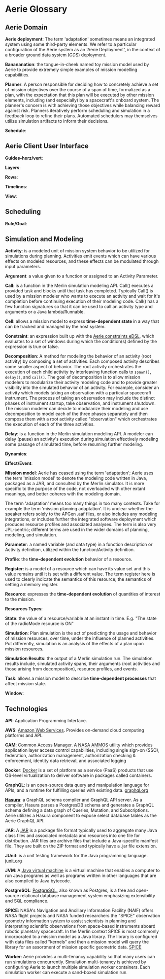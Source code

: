# Aerie Glossary

## Aerie Domain

**Aerie deployment**: The term 'adaptation' sometimes means an integrated system using some third-party elements. We refer to a particular configuration of the Aerie system as an 'Aerie Deployment', in the context of a broader ground data system (GDS) deployment.

**Banananation**: the tongue-in-cheek named toy mission model used by Aerie to provide extremely simple examples of mission modelling capabilities.

**Planner**: A person responsible for deciding how to concretely achieve a set of mission objectives over the course of a span of time, formalized as a plan, with the expectation that this plan will be executed by other mission elements, including (and especially) by a spacecraft's onboard system. The planner's concern is with achieving those objectives while balancing reward against risk. Planners iteratively perform scheduling and simulation in a feedback loop to refine their plans. Automated schedulers may themselves utilize simulation artifacts to inform their decisions.

**Schedule**:

## Aerie Client User Interface

**Guides-horz/vert**:

**Layers**:

**Rows**:

**Timelines**:

**View**:

## Scheduling

**Rule/Goal**:

## Simulation and Modeling

**Activity**: is a modeled unit of mission system behavior to be utilized for simulations during planning. Activities emit events which can have various effects on modeled resources, and these effects can be modulated through input parameters.

**Argument**: a value given to a function or assigned to an Activity Parameter.

**Call**: is a function in the Merlin simulation modeling API. Call() executes a provided task and blocks until that task has completed. Typically Call() is used by a mission modeler who wants to execute an activity and wait for it's completion before continuing execution of their modeling code. Call() has a few function signatures so that it can be used to call an activity type and arguments or a Java lambda/Runnable.

**Cell**: allows a mission model to express **time-dependent state** in a way that can be tracked and managed by the host system.

**Constraint**: an expression built up with the [Aerie constraints eDSL](./constraints/overview.md), which evaluates to a set of windows during which the condition(s) defined by the expression is true or false.

**Decomposition**:
A method for modeling the behavior of an activity (root activity) by composing a set of activities. Each composed activity describes some smaller aspect of behavior. The root activity orchestrates the execution of each child activity by interleaving function calls to `spawn()`, `delay()`, and `call()`. The goal of decomposition is to allow mission modelers to modularize their activity modeling code and to provide greater visibility into the simulated behavior of an activity. For example, consider an activity which models taking an observation with a particular spacecraft instrument. The process of taking an observation may include the distinct phases of instrument startup, take observation, and instrument shutdown. The mission modeler can decide to modularize their modeling and use decomposition to model each of the three phases separately and then compose them with a root activity called "observation" which orchestrates the execution of each of the three activities.

**Delay**: is a function in the Merlin simulation modeling API. A modeler can delay (pause) an activity's execution during simulation effectively modeling some passage of simulated time, before resuming further modeling.

**Dynamics**:

**Effect/Event**:

**Mission model**: Aerie has ceased using the term 'adaptation'; Aerie uses the term 'mission model' to denote the modeling code written in Java, packaged as a JAR, and consulted by the Merlin simulator. It is more specific to the purpose of the code, not overloaded with other extant meanings, and better coheres with the modeling domain.

The term 'adaptation' means too many things in too many contexts. Take for example the term 'mission planning adaptation'. It is unclear whether the speaker refers solely to the APGen .aaf files, or also includes any modeling integrations, or includes further the integrated software deployment which produces resource profiles and associated analyses. The term is also very JPL-centric; different terms are used in the wider domains of planning, modeling, and simulation.

**Parameter**: a named variable (and data type) in a function description or Activity definition, utilized within the function/Activity definition.

**Profile**: the **time-dependent evolution** behavior of a resource.

**Register**: is a model of a resource which can have its value set and this value remains until it is set with a different value. The term register here is used to clearly indicate the semantics of this resource; the semantics of setting a memory register.

**Resource**: expresses the **time-dependent evolution** of quantities of interest to the mission.

**Resources Types**:

**State**: the value of a resource/variable at an instant in time. E.g. "The state of the radioMode resource is ON"

**Simulation**: Plan simulation is the act of predicting the usage and behavior of mission resources, over time, under the influence of planned activities. Put differently, simulation is an analysis of the effects of a plan upon mission resources.

**Simulation Results**: the output of a Merlin simulation run. The simulation results include, simulated activity spans, their arguments (root activities and those arising from decomposition), resource profiles, and events.

**Task**: allows a mission model to describe **time-dependent processes** that affect mission state.

**Window**:

## Technologies

**API**: Application Programming Interface.

**AWS**: [Amazon Web Services](https://aws.amazon.com). Provides on-demand cloud computing platforms and API.

**CAM**: Common Access Manager. A [NASA AMMOS](https://ammos.nasa.gov/) utility which provides application layer access control capabilities, including single sign-on (SSO), federation, authorization management, authorization checking & enforcement, identity data retrieval, and associated logging

**Docker**: [Docker](https://www.docker.com/) is a set of platform as a service (PaaS) products that use OS-level virtualization to deliver software in packages called containers.

**GraphQL**: is an open-source data query and manipulation language for APIs, and a runtime for fulfilling queries with existing data. [graphql.org](https://graphql.org/)

**[Hasura](https://hasura.io/)**: a GraphQL schema compiler and GraphQL API server. As a compiler, Hasura parses a PostgresDB schema and generates a GraphQL schema defining a data graph of Queries, Mutation, and Subscriptions. Aerie utilizes a Hasura component to expose select database tables as the Aerie GraphQL API.

**JAR**: A [JAR](<https://en.wikipedia.org/wiki/JAR_(file_format)>) is a package file format typically used to aggregate many Java class files and associated metadata and resources into one file for distribution. JAR files are archive files that include a Java-specific manifest file. They are built on the ZIP format and typically have a .jar file extension.

**JUnit**: is a unit testing framework for the Java programming language. [junit.org](https://junit.org/junit5/)

**JVM**: A [Java virtual machine](https://en.wikipedia.org/wiki/Java_virtual_machine) is a virtual machine that enables a computer to run Java programs as well as programs written in other languages that are also compiled to Java bytecode.

**PostgreSQL**: [PostgreSQL](https://www.postgresql.org/), also known as Postgres, is a free and open-source relational database management system emphasizing extensibility and SQL compliance.

**SPICE**: NASA's Navigation and Ancillary Information Facility (NAIF) offers NASA flight projects and NASA funded researchers the "SPICE" observation geometry information system to assist scientists in planning and interpreting scientific observations from space-based instruments aboard robotic planetary spacecraft. In the Merlin context SPICE is most commonly incorporated to a mission model as a Java library. The library is configured with data files called "kernels" and then a mission model will query the library for an assortment of mission specific geometric data. [SPICE](https://naif.jpl.nasa.gov/naif/toolkit.html)

**Worker**: Aerie provides a multi-tenancy capability so that many users can run simulations concurrently. Simulation multi-tenancy is achieved by configuring Aerie to launch multiple simulation worker containers. Each simulation worker can execute a sand-boxed simulation run.
